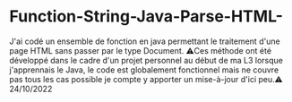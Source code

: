 # Function-String-Java-Parse-HTML-
J'ai codé un ensemble de fonction en java permettant le traitement d'une page HTML sans passer par le type Document.
⚠️Ces méthode ont été développé dans le cadre d'un projet personnel au début de ma L3 lorsque j'apprennais le Java, le code est globalement fonctionnel mais ne couvre pas tous les cas possible je compte y apporter un mise-à-jour d'ici peu.⚠️
24/10/2022

